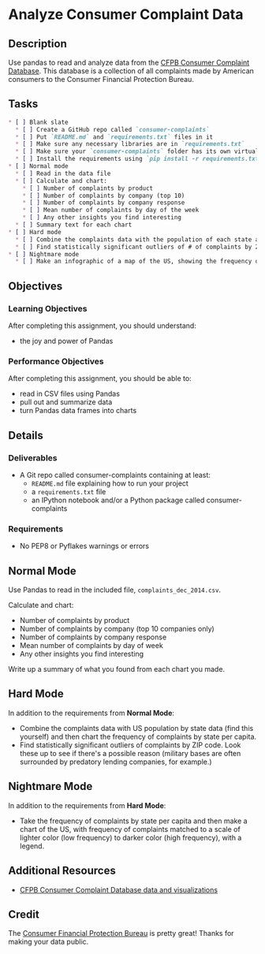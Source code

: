# Analyze Consumer Complaint Data

## Description

Use pandas to read and analyze data from the [CFPB Consumer Complaint
Database](http://www.consumerfinance.gov/complaintdatabase/). This database is
a collection of all complaints made by American consumers to the Consumer
Financial Protection Bureau.

## Tasks
```markdown
* [ ] Blank slate
  * [ ] Create a GitHub repo called `consumer-complaints`
  * [ ] Put `README.md` and `requirements.txt` files in it
  * [ ] Make sure any necessary libraries are in `requirements.txt`
  * [ ] Make sure your `consumer-complaints` folder has its own virtual environment (`.envrc`), but **do not commit `.envrc` or `.direnv`**
  * [ ] Install the requirements using `pip install -r requirements.txt`
* [ ] Normal mode
  * [ ] Read in the data file
  * [ ] Calculate and chart:
    * [ ] Number of complaints by product
    * [ ] Number of complaints by company (top 10)
    * [ ] Number of complaints by company response
    * [ ] Mean number of complaints by day of the week
    * [ ] Any other insights you find interesting
  * [ ] Summary text for each chart
* [ ] Hard mode
  * [ ] Combine the complaints data with the population of each state and chart the frequency of complaints by state per capita
  * [ ] Find statistically significant outliers of # of complaints by ZIP code and try to find a possible reason for the outliers
* [ ] Nightmare mode
  * [ ] Make an infographic of a map of the US, showing the frequency of complaints per capita using shading of each state, with lighter colors representing low frequency and darker colors representing high frequency
```


## Objectives

### Learning Objectives

After completing this assignment, you should understand:

* the joy and power of Pandas

### Performance Objectives

After completing this assignment, you should be able to:

* read in CSV files using Pandas
* pull out and summarize data
* turn Pandas data frames into charts

## Details

### Deliverables

* A Git repo called consumer-complaints containing at least:
  * `README.md` file explaining how to run your project
  * a `requirements.txt` file
  * an IPython notebook and/or a Python package called consumer-complaints

### Requirements

* No PEP8 or Pyflakes warnings or errors

## Normal Mode

Use Pandas to read in the included file, `complaints_dec_2014.csv`.

Calculate and chart:

* Number of complaints by product
* Number of complaints by company (top 10 companies only)
* Number of complaints by company response
* Mean number of complaints by day of week
* Any other insights you find interesting

Write up a summary of what you found from each chart you made.

## Hard Mode

In addition to the requirements from **Normal Mode**:

* Combine the complaints data with US population by state data (find this
  yourself) and then chart the frequency of complaints by state per capita.
* Find statistically significant outliers of complaints by ZIP code. Look these
  up to see if there's a possible reason (military bases are often surrounded
  by predatory lending companies, for example.)

## Nightmare Mode

In addition to the requirements from **Hard Mode**:

* Take the frequency of complaints by state per capita and then make a chart
  of the US, with frequency of complaints matched to a scale of lighter color
  (low frequency) to darker color (high frequency), with a legend.

## Additional Resources

* [CFPB Consumer Complaint Database data and visualizations](http://www.consumerfinance.gov/complaintdatabase/)

## Credit

The [Consumer Financial Protection Bureau](http://www.consumerfinance.gov/) is
pretty great! Thanks for making your data public.

